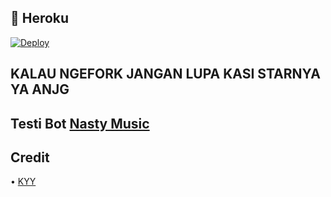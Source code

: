 
## 💜 Heroku

[![Deploy](https://www.herokucdn.com/deploy/button.svg)](https://heroku.com/deploy?template=https://github.com/muhammadrizky16/KyyStreamUserbot)

## KALAU NGEFORK JANGAN LUPA KASI STARNYA YA ANJG 
 
## Testi Bot [Nasty Music](https://t.me/Nastymusiicbot)

## Credit
• [KYY](t.me/zxcskyy)
